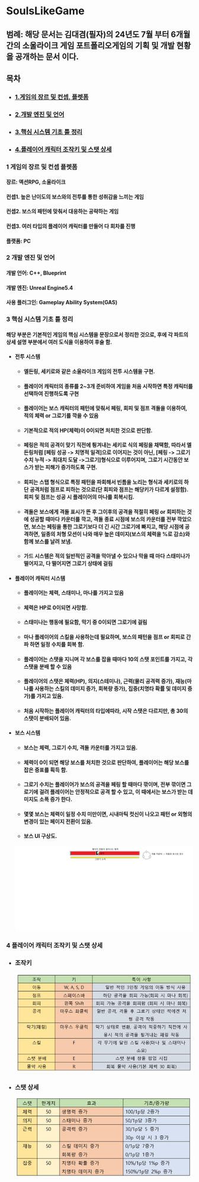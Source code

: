 # SoulsLikeGame

## 범례: 해당 문서는 김대겸(필자)의 24년도 7월 부터 6개월 간의 소울라이크 게임 포트폴리오게임의 기획 및 개발 현황을 공개하는 문서 이다.

## 목차
+ ### [1.게임의 장르 및 컨셉, 플렛폼](#1-게임의-장르-및-컨셉-플렛폼)
+ ### [2.개발 엔진 및 언어](#2-개발-엔진-및-언어)
+ ### [3.핵심 시스템 기초 틀 정리](#3-핵심-시스템-기초-틀-정리)
+ ### [4.플레이어 캐릭터 조작키 및 스탯 상세](#4-플레이어-캐릭터-조작키-및-스탯-상세 )


### 1 게임의 장르 및 컨셉 플렛폼
#### 장르: 액션RPG, 소울라이크
#### 컨셉1. 높은 난이도의 보스와의 전투를 통한 성취감을 느끼는 게임
#### 컨셉2. 보스의 패턴에 맞춰서 대응하는 공략하는 게임
#### 컨셉3. 여러 타입의 플레이어 캐릭터를 만들어 다 회차를 진행 
#### 플랫폼: PC

### 2 개발 엔진 및 언어
#### 개발 언어: C++, Blueprint
#### 개발 엔진: Unreal Engine5.4
#### 사용 플러그인: Gameplay Ability System(GAS)

### 3 핵심 시스템 기초 틀 정리
#### 해당 부분은 기본적인 게임의 핵심 시스템을 문장으로서 정리한 것으로, 후에 각 파트의 상세 설명 부분에서 여러 도식을 이용하여 후술 함.
+ #### 전투 시스템
  + #### 엘든링, 세키로와 같은 소울라이크 게임의 전투 시스템을 구현.
  + #### 플레이어 캐릭터의 종류를 2~3개 준비하여 게임을 처음 시작하면 특정 캐릭터를 선택하여 진행하도록 구현
  + #### 플레이어는 보스 캐릭터의 패턴에 맞춰서 페링, 회피 및 점프 격돌을 이용하여, 적의 체력 or 그로기를 깍을 수 있음
  + #### 기본적으로 적의 HP(체력)이 0이되면 처치한 것으로 판단함.
  + #### 페링은 적의 공격이 맞기 직전에 튕겨내는 세키로 식의 페링을 채택함, 따라서 엘든링처럼 [페링 성공 -> 치명적 일격]으로 이어지는 것이 아닌, [페링 -> 그로기 수치 누적 -> 최대치 도달 ->그로기]형식으로 이루어지며, 그로기 시간동안 보스가 받는 피해가 증가하도록 구현.
  + #### 회피는 스탭 형식으로 특정 패턴을 파회해서 빈틈을 노리는 형식과 세키로의 하단 공격처럼 점프로 피하는 것으로(단 회피와 점프는 해당키가 다르게 설정함). 회피 및 점프는 성공 시 플레이어의 마나를 회복시킴.
  + #### 격돌은 보스에게 격돌 표시가 뜬 후 그이후의 공격을 적절히 페링 or 회피하는 것에 성공할 때마다 카운터를 깍고, 격돌 종료 시점에 보스의 카운터를 전부 깍았으면, 보스는 페링을 통한 그로기보다 더 긴 시간 그로기에 빠지고, 해당 시점에 공격하면, 일종의 처형 모션이 나와 매우 높은 데미지(보스의 체력을 %로 감소)와 함께 보스를 날려 보냄.
  + #### 가드 시스템은 적의 일반적인 공격을 막아낼 수 있으나 막을 때 마다 스태미나가 떨어지고, 다 떨어지면 그로기 상태에 걸림

+ #### 플레이어 캐릭터 시스템
  + #### 플레이어는 체력, 스태미나, 마나를 가지고 있음
  + #### 체력은 HP로 0이되면 사망함.
  + #### 스태미나는 행동에 필요함, 막기 중 0이되면 그로기에 걸림
  + #### 마나 플레이어의 스킬을 사용하는데 필요하며, 보스의 패턴을 점프 or 회피로 간파 하면 일정 수치를 회복 함.
  + #### 플레이어는 스탯을 지니며 각 보스를 잡을 때마다 10의 스탯 포인트를 가지고, 각 스탯을 분배 할 수 있음
  + #### 플레이어의 스탯은 체력(HP), 의지(스테미나), 근력(물리 공격력 증가), 재능(마나를 사용하는 스킬의 데미지 증가, 회복량 증가), 집중(치명타 확률 및 데미지 증가)를 가지고 있음.
  + #### 처음 시작하는 플레이어 캐릭터의 타입에따라, 시작 스탯은 다르지만, 총 30의 스탯이 분배되어 있음.

+ #### 보스 시스템
  + #### 보스는 체력, 그로기 수치, 격돌 카운터를 가지고 있음.
  + #### 체력이 0이 되면 해당 보스를 처치한 것으로 판단하여, 플레이어는 해당 보스를 잡은 증표를 획득 함.
  + #### 그로기 수치는 플레이어가 보스의 공격을 페링 할 때마다 깎이며, 전부 깎이면 그로기에 걸려 플레이어는 안정적으로 공격 할 수 있고, 이 때에서는 보스가 받는 데미지도 소폭 증가 한다.
  + #### 몇몇 보스는 체력이 일정 수치 미만이면, 시내마틱 컷신이 나오고 패턴 or 외형의 변경이 있는 페이지 전환이 있음.
  + #### 보스 UI 구상도.
  ![](img/보스UI.png)

### 4 플레이어 캐릭터 조작키 및 스탯 상세
+ ### 조작키
  ![](img/조작키.PNG)
+ ### 스탯 상세
  ![](img/스탯증가량.PNG)
